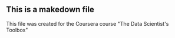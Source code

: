 ## This is a makedown file

This file was created for the Coursera course "The Data Scientist's Toolbox"

